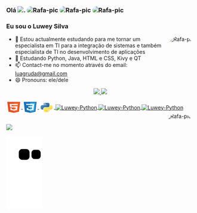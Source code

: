 ### Olá <img src="https://media.giphy.com/media/hvRJCLFzcasrR4ia7z/giphy.gif" width="28">. <img alt="Rafa-pic" height="10" style="border-radius:50px;" src="https://media2.giphy.com/media/JPnAdoI6jwoDKcfVU0/giphy.gif?cid=790b7611afcce22b2dcfb46b2ac6d48e35db64b1383e4a84&rid=giphy.gif&ct=g?width=10&height=10"> <img alt="Rafa-pic" height="10" style="border-radius:50px;" src="https://media4.giphy.com/media/3oKIPlCroSFHV8uoko/giphy.gif?cid=790b761192b7260e2ba7789cc5476aad7bfc0f5674c45aa2&rid=giphy.gif&ct=g?width=10&height=10"> <img alt="Rafa-pic" height="100" style="border-radius:50px;" src="https://media.discordapp.net/attachments/894204390108454932/944167090540134430/ezgif.com-gif-maker_2.gifwidth=10&height=10">


### Eu sou o Luwey Silva
<img align="right" alt="Rafa-pic" height="140" style="border-radius:50px;" src="https://64.media.tumblr.com/91e72fc79ec59907416bac64daed3b6b/tumblr_n5cebmTuzn1ttqncoo1_400.gifv?width=10&height=10">

- 🔭 Estou actualmente estudando para me tornar um especialista em TI para a integração de sistemas e também especialista de TI no desenvolvimento de aplicações
- 🌱 Estudando Python, Java, HTML e CSS, Kivy e QT
- 📫 Contact-me no momento através do email: luagruda@gmail.com
- 😄 Pronouns: ele/dele

<div align="center">
  <a href="https://github.com/Luwey-Silva">
  <img height="180em" src="https://github-readme-stats.vercel.app/api?username=Luwey-Silva&show_icons=true&theme=synthwave&include_all_commits=true&count_private=true"/>
  <img height="180em" src="https://github-readme-stats.vercel.app/api/top-langs/?username=Luwey-Silva&layout=compact&langs_count=7&theme=synthwave"/>
</div>

  <div style="display: inline_block"><br>
  <img align="center" alt="Luwey-HTML" height="30" width="40" src="https://raw.githubusercontent.com/devicons/devicon/master/icons/html5/html5-original.svg">
  <img align="center" alt="Luwey-CSS" height="30" width="40" src="https://raw.githubusercontent.com/devicons/devicon/master/icons/css3/css3-original.svg">
  <img align="center" alt="Luwey-Python" height="30" width="40" src="https://raw.githubusercontent.com/devicons/devicon/master/icons/python/python-original.svg">
  <img align="center" alt="Luwey-Python" height="30" width="40" src="https://cdn.jsdelivr.net/gh/devicons/devicon/icons/qt/qt-original.svg">
  <img align="center" alt="Luwey-Python" height="25" width="25" src="https://upload.wikimedia.org/wikipedia/commons/5/58/Kivy_logo.png" />
  <img align="center" alt="Luwey-Python" height="25" width="25" src="https://raw.githubusercontent.com/kivymd/internal/main/logo/kivymd.png" />
  <img align="right" alt="Rafa-pic" width="80" height="80" style="border-radius:50px;" src="https://s10.gifyu.com/images/ezgif.com-gif-maker-2869e4c176f4442ce.gif">
</div>

   ##
 
<div> 
  <a href = "mailto:luagruda@gmail.com"><img src="https://img.shields.io/badge/-Gmail-%23333?style=for-the-badge&logo=gmail&logoColor=white" target="_blank"></a>
 
  ![Snake animation](https://github.com/rafaballerini/rafaballerini/blob/output/github-contribution-grid-snake.svg)
 
</div>
